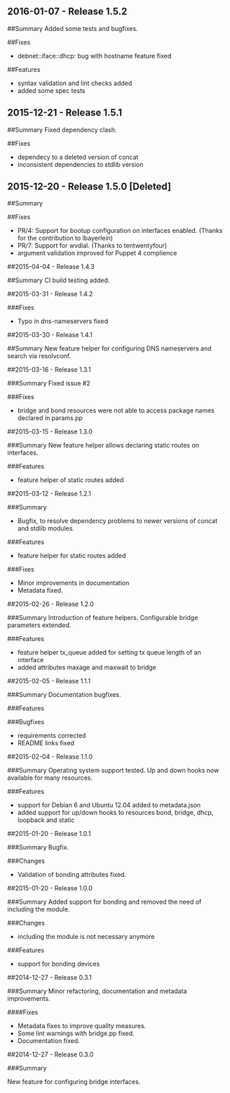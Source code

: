 ## 2016-01-07 - Release 1.5.2

##Summary
Added some tests and bugfixes.

##Fixes
- debnet::iface::dhcp: bug with hostname feature fixed

##Features
- syntax validation and lint checks added
- added some spec tests

## 2015-12-21 - Release 1.5.1

##Summary
Fixed dependency clash.

##Fixes
- dependecy to a deleted version of concat
- inconsistent dependencies to stdlib version

## 2015-12-20 - Release 1.5.0 [Deleted]

##Summary

##Fixes
- PR/4: Support for bootup configuration on interfaces enabled. (Thanks for the contribution to lbayerlein)
- PR/7: Support for wvdial. (Thanks to tentwentyfour)
- argument validation improved for Puppet 4 complience

##2015-04-04 - Release 1.4.3

##Summary
CI build testing added.

##2015-03-31 - Release 1.4.2

###Fixes
- Typo in dns-nameservers fixed

##2015-03-30 - Release 1.4.1

##Summary
New feature helper for configuring DNS nameservers and search via resolvconf.

##2015-03-16 - Release 1.3.1

###Summary
Fixed issue #2

###Fixes
- bridge and bond resources were not able to access package names declared in
params.pp

##2015-03-15 - Release 1.3.0

###Summary
New feature helper allows declaring static routes on interfaces.

###Features
- feature helper of static routes added

##2015-03-12 - Release 1.2.1

###Summary
- Bugfix, to resolve dependency problems to newer versions of concat and stdlib
modules.

###Features
- feature helper for static routes added

###Fixes
- Minor improvements in documentation
- Metadata fixed.

##2015-02-26 - Release 1.2.0

###Summary
Introduction of feature helpers. Configurable bridge parameters extended.

###Features
- feature helper tx_queue added for setting tx queue length of an interface
- added attributes maxage and maxwait to bridge

##2015-02-05 - Release 1.1.1

###Summary
Documentation bugfixes.

###Features

###Bugfixes
- requirements corrected
- README links fixed

##2015-02-04 - Release 1.1.0

###Summary
Operating system support tested. Up and down hooks now available for many resources.

###Features
- support for Debian 6 and Ubuntu 12.04 added to metadata.json
- added support for up/down hooks to resources bond, bridge, dhcp, loopback and static

##2015-01-20 - Release 1.0.1

###Summary
Bugfix.

###Changes
- Validation of bonding attributes fixed.

##2015-01-20 - Release 1.0.0

###Summary
Added support for bonding and removed the need of including the module.

###Changes
- including the module is not necessary anymore

###Features
- support for bonding devices

##2014-12-27 - Release 0.3.1

###Summary
Minor refactoring, documentation and metadata improvements.

####Fixes
- Metadata fixes to improve quality measures.
- Some lint warnings with bridge.pp fixed.
- Documentation fixed.

##2014-12-27 - Release 0.3.0

###Summary

New feature for configuring bridge interfaces.
